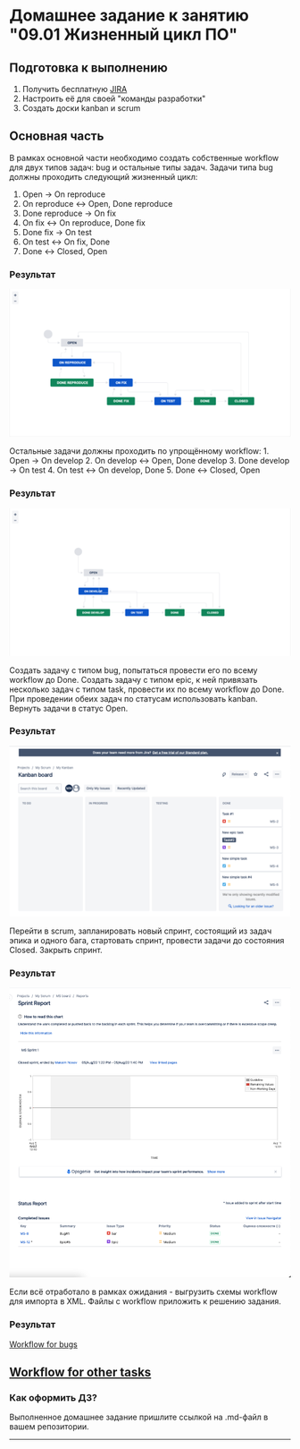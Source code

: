 # Домашнее задание к занятию "09.01 Жизненный цикл ПО"

## Подготовка к выполнению
1. Получить бесплатную [JIRA](https://www.atlassian.com/ru/software/jira/free)
2. Настроить её для своей "команды разработки"
3. Создать доски kanban и scrum

## Основная часть
В рамках основной части необходимо создать собственные workflow для двух типов задач: bug и остальные типы задач. Задачи типа bug должны проходить следующий жизненный цикл:
1. Open -> On reproduce
2. On reproduce <-> Open, Done reproduce
3. Done reproduce -> On fix
4. On fix <-> On reproduce, Done fix
5. Done fix -> On test
6. On test <-> On fix, Done
7. Done <-> Closed, Open
### Результат
<p align="cetner">
   <img src="https://github.com/MGNosov/devops-netology/blob/main/homework/Virt-Homework/HM_9.1./imgs/img00.png">
</p>
Остальные задачи должны проходить по упрощённому workflow:
1. Open -> On develop
2. On develop <-> Open, Done develop
3. Done develop -> On test
4. On test <-> On develop, Done
5. Done <-> Closed, Open

### Результат
<p align="cetner">
   <img src="https://github.com/MGNosov/devops-netology/blob/main/homework/Virt-Homework/HM_9.1./imgs/img01.png">
</p>

Создать задачу с типом bug, попытаться провести его по всему workflow до Done. Создать задачу с типом epic, к ней привязать несколько задач с типом task, провести их по всему workflow до Done. При проведении обеих задач по статусам использовать kanban. Вернуть задачи в статус Open.

### Результат
<p align="cetner">
   <img src="https://github.com/MGNosov/devops-netology/blob/main/homework/Virt-Homework/HM_9.1./imgs/img02.png">
</p>
Перейти в scrum, запланировать новый спринт, состоящий из задач эпика и одного бага, стартовать спринт, провести задачи до состояния Closed. Закрыть спринт.

### Результат
<p align="cetner">
   <img src="https://github.com/MGNosov/devops-netology/blob/main/homework/Virt-Homework/HM_9.1./imgs/img03.png">
</p>
Если всё отработало в рамках ожидания - выгрузить схемы workflow для импорта в XML. Файлы с workflow приложить к решению задания.

### Результат

[Workflow for bugs](https://github.com/MGNosov/devops-netology/blob/main/homework/Virt-Homework/HM_9.1./xmls/Workflow_for_bugs.xml)

[Workflow for other tasks](https://github.com/MGNosov/devops-netology/blob/main/homework/Virt-Homework/HM_9.1./xmls/Workflow_for_other_tasks.xml)
---

### Как оформить ДЗ?

Выполненное домашнее задание пришлите ссылкой на .md-файл в вашем репозитории.

---
